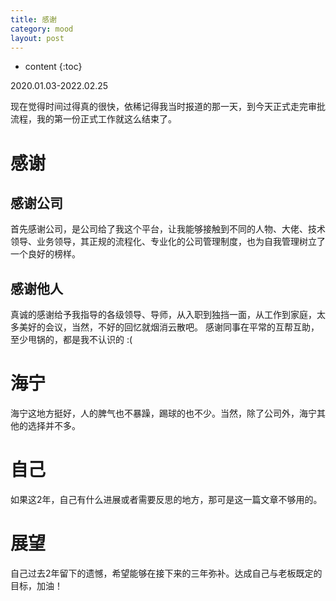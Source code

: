 ```yaml
---
title: 感谢
category: mood
layout: post
---
```

* content
{:toc}

2020.01.03-2022.02.25

现在觉得时间过得真的很快，依稀记得我当时报道的那一天，到今天正式走完审批流程，我的第一份正式工作就这么结束了。

# 感谢
## 感谢公司
首先感谢公司，是公司给了我这个平台，让我能够接触到不同的人物、大佬、技术领导、业务领导，其正规的流程化、专业化的公司管理制度，也为自我管理树立了一个良好的榜样。

## 感谢他人
真诚的感谢给予我指导的各级领导、导师，从入职到独挡一面，从工作到家庭，太多美好的会议，当然，不好的回忆就烟消云散吧。
感谢同事在平常的互帮互助，至少甩锅的，都是我不认识的  :(

# 海宁
海宁这地方挺好，人的脾气也不暴躁，踢球的也不少。当然，除了公司外，海宁其他的选择并不多。

# 自己
如果这2年，自己有什么进展或者需要反思的地方，那可是这一篇文章不够用的。

# 展望
自己过去2年留下的遗憾，希望能够在接下来的三年弥补。达成自己与老板既定的目标，加油！